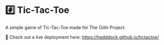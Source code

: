 
# #️⃣ Tic-Tac-Toe

A simple game of Tic-Tac-Toe made for The Odin Project. 

🚀 Check out a live deployment here: https://hadddock.github.io/tictactoe/



